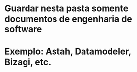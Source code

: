 # Guardar nesta pasta somente documentos de engenharia de software
# Exemplo: Astah, Datamodeler, Bizagi, etc.
